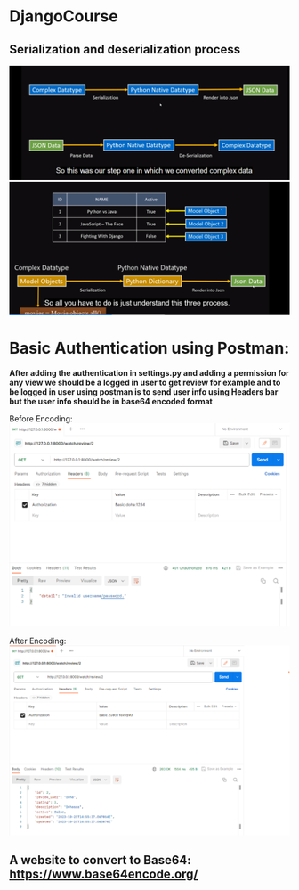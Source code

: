 # DjangoCourse

## Serialization and deserialization process
![Serialization](./public/serilaze.png)
![Serialization](./public/serialize2.png)


# Basic Authentication using Postman:
**After adding the authentication in settings.py and adding a permission for any view we should be a logged in user to get review for example
and to be logged in user using postman is to send user info using Headers bar but the user info should be in base64 encoded format**

Before Encoding:
![Before](./public/auth1.png)

After Encoding:
![After](./public/auth2.png)

## A website to convert to Base64: https://www.base64encode.org/